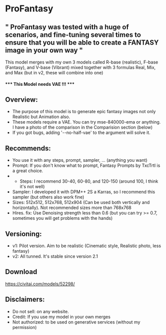 # ProFantasy

## " ProFantasy was tested with a huge of scenarios, and fine-tuning several times to ensure that you will be able to create a FANTASY image in your own way "
This model merges with my own 3 models called R-base (realistic), F-base (Fantasy), and V-base (Vibrant) mixed together with 3 formulas Real, Mix, and Max (but in v2, these will combine into one)

#### *** This Model needs VAE !!! ***

## Overview:

* The purpose of this model is to generate epic fantasy images not only Realistic but Animation also.
* These models require a VAE. You can try mse-840000-ema or anything. I have a photo of the comparison in the Comparision section (below)
* If you got bugs, adding '--no-half-vae' to the argument will solve it.

## Recommends:

* You use it with any steps, prompt, sampler, ... (anything you want)
* Prompt: If you don't know what to prompt, Fantasy Prompts by TxcTrtl is a great choice.
* * Steps: I recommend 30-40, 60-80, and 120-150 (around 100, I think it's not well)
* Sampler: I developed it with DPM++ 2S a Karras, so I recommend this sampler (but others also work fine)
* Sizes: 512x512, 512x768, 512x904 (Can be used both vertically and horizontally). Not recommended sizes more than 768x768
* Hires. fix: Use Denoising strength less than 0.6 (but you can try >= 0.7, sometimes you will get problems with the hands)

## Versioning:

* v1: Pilot version. Aim to be realistic (Cinematic style, Realistic photo, less fantasy)
* v2: All tunned. It's stable since version 2.1

## Download

https://civitai.com/models/52298/

## Disclaimers:

* Do not sell: on any website.
* Credit: If you use my model in your own merges
* Not authorized: to be used on generative services (without my permission)
